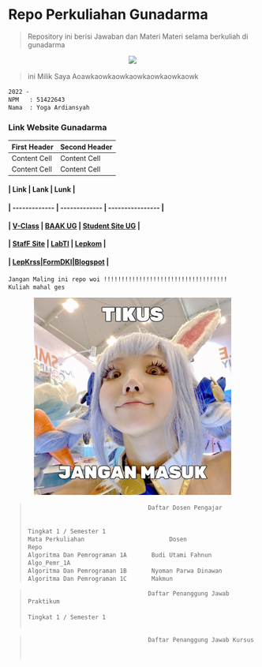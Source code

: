 # Repo Perkuliahan Gunadarma
>Repository ini berisi Jawaban dan Materi Materi selama berkuliah di gunadarma


<div align="center">
<img src="https://baak.gunadarma.ac.id/public/images/logo2.png" width="250">
</div>

>ini Milik Saya Aoawkaowkaowkaowkaowkaowkaowk
```
2022 - 
NPM   : 51422643
Nama  : Yoga Ardiansyah
```
### Link Website Gunadarma

| First Header  | Second Header |
| ------------- | ------------- |
| Content Cell  | Content Cell  |
| Content Cell  | Content Cell  |

#### | Link  | Lank | Lunk | 
#### | ------------- | ------------- | ---------------- |
#### | [ V-Class](https://v-class.gunadarma.ac.id/) | [BAAK UG](https://baak.gunadarma.ac.id/) | [Student Site UG](https://studentsite.gunadarma.ac.id/) |
#### | [StafF Site](http://staffsite.gunadarma.ac.id/index.php?go=search) | [LabTI](http://ti.lab.gunadarma.ac.id/) | [Lepkom](https://vm.lepkom.gunadarma.ac.id/) |
#### | [LepKrss](https://kursusvmlepkom.gunadarma.ac.id/)|[FormDKI](https://onlineform.bankdki.co.id/login)|[Blogspot](https://ugyogaardiansyah.blogspot.com/) |

```
Jangan Maling ini repo woi !!!!!!!!!!!!!!!!!!!!!!!!!!!!!!!!!!!
Kuliah mahal ges
```

<div align="center">
<img src="https://raw.githubusercontent.com/yogaardiansyah/Algoritma_Pemrograman_1A/main/nekonoi_pekora.jpg" width="400">
</div>


>```
>                                   Daftar Dosen Pengajar
>
>                                                                             Tingkat 1 / Semester 1
> Mata Perkuliahan                        Dosen                       Repo
>Algoritma Dan Pemrograman 1A       Budi Utami Fahnun             Algo_Pemr_1A
>Algoritma Dan Pemrograman 1B       Nyoman Parwa Dinawan
>Algoritma Dan Pemrograman 1C       Makmun
>```

>```
>                                   Daftar Penanggung Jawab Praktikum
>                                                                             Tingkat 1 / Semester 1
>
>
>```

>```
>                                   Daftar Penanggung Jawab Kursus
>
>
>
>```
